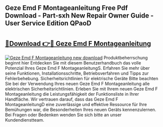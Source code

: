 ## Geze Emd F Montageanleitung Free Pdf Download - Part-sxh New Repair Owner Guide - User Service Edition QPaoD

# <h2><a href="http://df6sm3.blite.top/?on=Geze+Emd+F+Montageanleitung">🔗Download 👉🔴 Geze Emd F Montageanleitung</a></h2>

[![Geze Emd F Montageanleitung new download](https://i.imgur.com/lujVjoI.png)](http://df6sm3.blite.top/?on=Geze+Emd+F+Montageanleitung)
Produktbeherrschung beginnt hier Entdecken Sie mit diesem Benutzerhandbuch das volle Potenzial Ihres Geze Emd F MontageanleitungS. Erfahren Sie mehr über seine Funktionen, Installationsschritte, Betriebsverfahren und Tipps zur Fehlerbehebung. Sicherheitsrichtlinien für elektrische Geräte Bitte beachten Sie bei der Verwendung Ihres neuen Geze Emd F Montageanleitung alle elektrischen Sicherheitsrichtlinien. Erleben Sie mit Ihrem neuen Geze Emd F Montageanleitung die Leistungsfähigkeit der Funktionsliste in Ihrer Handfläche. Wir vertrauen darauf, dass das Geze Emd F MontageanleitungD eine zuverlässige und effektive Ressource für Ihre Bemühungen war, die Besonderheiten Ihres neuen Geräts kennenzulernen. Bei Fragen oder Bedenken wenden Sie sich bitte an unser Kundendienstteam.
